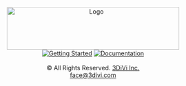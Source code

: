 <div align="center">
    <a href="https://face.3divi.com"><img src="https://download.3divi.com/facesdk/img/3divi_logo.png" width="400" height="100" title="3DiVi Logo" alt="Logo"></a>
    <br/>
    <a href="https://docs.3divi.ai/face-sdk/getting_started"><img src="https://download.3divi.com/facesdk/img/get_started_button.png" title="3DiVi Getting Started" alt="Getting Started"></a>
    <a href="https://docs.3divi.ai/face-sdk/face-sdk-overview"><img src="https://download.3divi.com/facesdk/img/doc_button.png" title="3DiVi Documentation" alt="Documentation"></a>
</div>

<br/>
<div align="center">
    © All Rights Reserved. <a href="https://3divi.com/">3DiVi Inc.</a>
    <br/>
    <a href="mailto: face@3divi.com">face@3divi.com</a>
</div>
